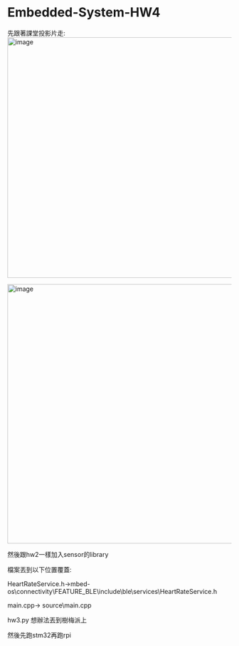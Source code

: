 # Embedded-System-HW4
先跟著課堂投影片走:
<img width="540" alt="image" src="https://github.com/CTC8901228/Embedded-System-HW4/assets/114205447/bc40154f-b38b-4508-9133-0a31dc8048e2">

<img width="582" alt="image" src="https://github.com/CTC8901228/Embedded-System-HW4/assets/114205447/f2326cf4-6ed1-4314-a622-50dc5d789167">

然後跟hw2一樣加入sensor的library

檔案丟到以下位置覆蓋:

HeartRateService.h->mbed-os\connectivity\FEATURE_BLE\include\ble\services\HeartRateService.h 

main.cpp-> source\main.cpp

hw3.py 想辦法丟到樹梅派上

然後先跑stm32再跑rpi
